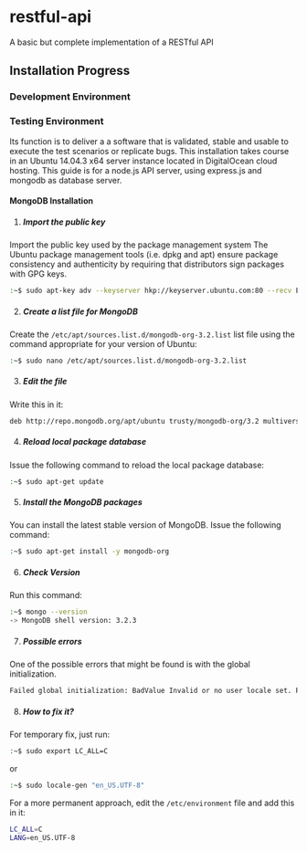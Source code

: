 # restful-api
A basic but complete implementation of a RESTful API

## Installation Progress

### Development Environment

### Testing Environment
Its function is to deliver a a software that is validated, stable and usable to execute the test scenarios or replicate bugs. This installation takes course in an Ubuntu 14.04.3 x64 server instance located in DigitalOcean cloud hosting.
This guide is for a node.js API server, using express.js and mongodb as database server. 

#### MongoDB Installation

1. ##### Import the public key
Import the public key used by the package management system
The Ubuntu package management tools (i.e. dpkg and apt) ensure package consistency and authenticity by requiring that distributors sign packages with GPG keys.
```bash
:~$ sudo apt-key adv --keyserver hkp://keyserver.ubuntu.com:80 --recv EA312927 
```
2. ##### Create a list file for MongoDB
Create the `/etc/apt/sources.list.d/mongodb-org-3.2.list` list file using the command appropriate for your version of Ubuntu:
```bash
:~$ sudo nano /etc/apt/sources.list.d/mongodb-org-3.2.list
```
3. ##### Edit the file
Write this in it:
```bash
deb http://repo.mongodb.org/apt/ubuntu trusty/mongodb-org/3.2 multiverse
```
4. ##### Reload local package database
Issue the following command to reload the local package database:
```bash
:~$ sudo apt-get update
```
5. ##### Install the MongoDB packages
You can install the latest stable version of MongoDB. Issue the following command:
```bash
:~$ sudo apt-get install -y mongodb-org
```
6. ##### Check Version
Run this command:
```bash
:~$ mongo --version
-> MongoDB shell version: 3.2.3
```
7. ##### Possible errors
One of the possible errors that might be found is with the global initialization.
```bash
Failed global initialization: BadValue Invalid or no user locale set. Please ensure LANG and/or LC_* environment variables are set correctly.
```
8. ##### How to fix it?
For temporary fix, just run:
```bash
:~$ sudo export LC_ALL=C
```
or
```bash
:~$ sudo locale-gen "en_US.UTF-8"
```
For a more permanent approach, edit the `/etc/environment` file and add this in it:
```bash
LC_ALL=C
LANG=en_US.UTF-8
```
